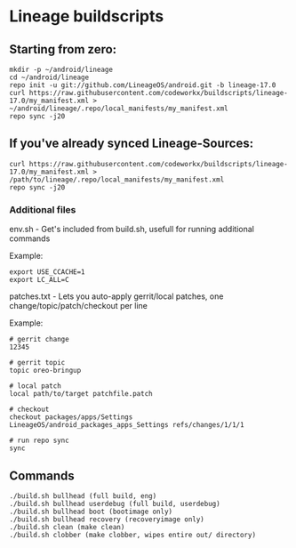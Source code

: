 Lineage buildscripts
========================

Starting from zero:
---------
    mkdir -p ~/android/lineage
    cd ~/android/lineage
    repo init -u git://github.com/LineageOS/android.git -b lineage-17.0
    curl https://raw.githubusercontent.com/codeworkx/buildscripts/lineage-17.0/my_manifest.xml > ~/android/lineage/.repo/local_manifests/my_manifest.xml
    repo sync -j20

If you've already synced Lineage-Sources:
----------
    curl https://raw.githubusercontent.com/codeworkx/buildscripts/lineage-17.0/my_manifest.xml > /path/to/lineage/.repo/local_manifests/my_manifest.xml
    repo sync -j20

### Additional files
env.sh - Get's included from build.sh, usefull for running additional commands

Example:

    export USE_CCACHE=1
    export LC_ALL=C


patches.txt - Lets you auto-apply gerrit/local patches, one change/topic/patch/checkout per line

Example:

    # gerrit change
    12345
    
    # gerrit topic
    topic oreo-bringup
    
    # local patch
    local path/to/target patchfile.patch
    
    # checkout
    checkout packages/apps/Settings LineageOS/android_packages_apps_Settings refs/changes/1/1/1
    
    # run repo sync
    sync


Commands
--------

    ./build.sh bullhead (full build, eng)
    ./build.sh bullhead userdebug (full build, userdebug)
    ./build.sh bullhead boot (bootimage only)
    ./build.sh bullhead recovery (recoveryimage only)
    ./build.sh clean (make clean)
    ./build.sh clobber (make clobber, wipes entire out/ directory)



